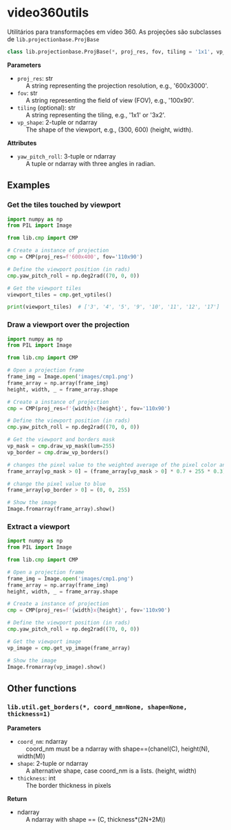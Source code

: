 # video360utils
Utilitários para transformações em vídeo 360. As projeções são subclasses de `lib.projectionbase.ProjBase`

```python
class lib.projectionbase.ProjBase(*, proj_res, fov, tiling = '1x1', vp_shape: = None):
```

**Parameters**
- `proj_res`: str<br>
&nbsp;&nbsp;&nbsp;&nbsp; A string representing the projection resolution, e.g., '600x3000'.
- `fov`: str<br>
&nbsp;&nbsp;&nbsp;&nbsp; A string representing the field of view (FOV), e.g., '100x90'.
- `tiling` (optional): str <br>
&nbsp;&nbsp;&nbsp;&nbsp; A string representing the tiling, e.g., '1x1' or '3x2'.
- `vp_shape`:  2-tuple or ndarray<br>
&nbsp;&nbsp;&nbsp;&nbsp; The shape of the viewport, e.g., (300, 600) (height, width).

**Attributes**
- `yaw_pitch_roll`: 3-tuple or ndarray<br> 
&nbsp;&nbsp;&nbsp;&nbsp; A tuple or ndarray with three angles in radian. 

## Examples

### Get the tiles touched by viewport

```python
import numpy as np
from PIL import Image

from lib.cmp import CMP

# Create a instance of projection
cmp = CMP(proj_res=f'600x400', fov='110x90')

# Define the viewport position (in rads)
cmp.yaw_pitch_roll = np.deg2rad((70, 0, 0))  

# Get the viewport tiles
viewport_tiles = cmp.get_vptiles()  

print(viewport_tiles)  # ['3', '4', '5', '9', '10', '11', '12', '17']
```

### Draw a viewport over the projection

```python
import numpy as np
from PIL import Image

from lib.cmp import CMP

# Open a projection frame
frame_img = Image.open('images/cmp1.png')
frame_array = np.array(frame_img)
height, width, _ = frame_array.shape

# Create a instance of projection
cmp = CMP(proj_res=f'{width}x{height}', fov='110x90')  

# Define the viewport position (in rads)
cmp.yaw_pitch_roll = np.deg2rad((70, 0, 0))  

# Get the viewport and borders mask
vp_mask = cmp.draw_vp_mask(lum=255)
vp_border = cmp.draw_vp_borders()

# changes the pixel value to the weighted average of the pixel color and white
frame_array[vp_mask > 0] = (frame_array[vp_mask > 0] * 0.7 + 255 * 0.3).astype('uint8')

# change the pixel value to blue
frame_array[vp_border > 0] = (0, 0, 255)

# Show the image
Image.fromarray(frame_array).show()
```

### Extract a viewport

```python
import numpy as np
from PIL import Image

from lib.cmp import CMP

# Open a projection frame
frame_img = Image.open('images/cmp1.png')
frame_array = np.array(frame_img)
height, width, _ = frame_array.shape

# Create a instance of projection
cmp = CMP(proj_res=f'{width}x{height}', fov='110x90')

# Define the viewport position (in rads)
cmp.yaw_pitch_roll = np.deg2rad((70, 0, 0))  

# Get the viewport image
vp_image = cmp.get_vp_image(frame_array)

# Show the image
Image.fromarray(vp_image).show()
```

## Other functions
### ```lib.util.get_borders(*, coord_nm=None, shape=None, thickness=1)```

**Parameters**
- `coord_nm`: ndarray <br>
&nbsp;&nbsp;&nbsp;&nbsp; coord_nm must be a ndarray with shape==(chanel(C), height(N), width(M))
- `shape`: 2-tuple or ndarray<br>
&nbsp;&nbsp;&nbsp;&nbsp; A alternative shape, case coord_nm is a lists. (height, width) 
- `thickness`: int <br>
&nbsp;&nbsp;&nbsp;&nbsp; The border thickness in pixels

**Return**
- ndarray<br>
&nbsp;&nbsp;&nbsp;&nbsp; A ndarray with shape == (C, thickness*(2N+2M))
